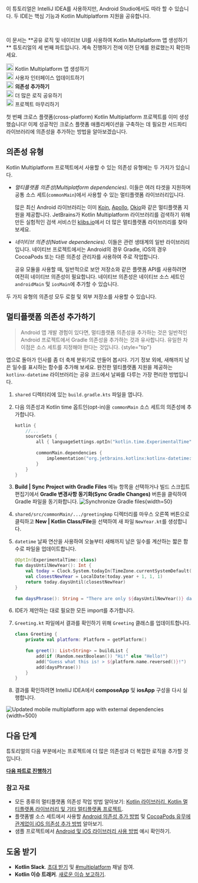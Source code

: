 [//]: # (title: 프로젝트에 의존성 추가하기)

<secondary-label ref="IntelliJ IDEA"/>
<secondary-label ref="Android Studio"/>

<tldr>
    <p>이 튜토리얼은 IntelliJ IDEA를 사용하지만, Android Studio에서도 따라 할 수 있습니다. 두 IDE는 핵심 기능과 Kotlin Multiplatform 지원을 공유합니다.</p>
    <br/>
    <p>이 문서는 **공유 로직 및 네이티브 UI를 사용하여 Kotlin Multiplatform 앱 생성하기** 튜토리얼의 세 번째 파트입니다. 계속 진행하기 전에 이전 단계를 완료했는지 확인하세요.</p>
    <p><img src="icon-1-done.svg" width="20" alt="First step"/> <Links href="/kmp/multiplatform-create-first-app" summary="This tutorial uses IntelliJ IDEA, but you can also follow it in Android Studio – both IDEs share the same core functionality and Kotlin Multiplatform support. This is the first part of the Create a Kotlin Multiplatform app with shared logic and native UI tutorial. Create your Kotlin Multiplatform app Update the user interface Add dependencies Share more logic Wrap up your project">Kotlin Multiplatform 앱 생성하기</Links><br/>
        <img src="icon-2-done.svg" width="20" alt="Second step"/> <Links href="/kmp/multiplatform-update-ui" summary="This tutorial uses IntelliJ IDEA, but you can also follow it in Android Studio – both IDEs share the same core functionality and Kotlin Multiplatform support. This is the second part of the Create a Kotlin Multiplatform app with shared logic and native UI tutorial. Before proceeding, make sure you've completed previous steps. Create your Kotlin Multiplatform app Update the user interface Add dependencies Share more logic Wrap up your project">사용자 인터페이스 업데이트하기</Links><br/>
        <img src="icon-3.svg" width="20" alt="Third step"/> <strong>의존성 추가하기</strong><br/>
        <img src="icon-4-todo.svg" width="20" alt="Fourth step"/> 더 많은 로직 공유하기<br/>
        <img src="icon-5-todo.svg" width="20" alt="Fifth step"/> 프로젝트 마무리하기<br/>
    </p>
</tldr>

첫 번째 크로스 플랫폼(cross-platform) Kotlin Multiplatform 프로젝트를 이미 생성했습니다! 이제 성공적인 크로스 플랫폼 애플리케이션을 구축하는 데 필요한 서드파티 라이브러리에 의존성을 추가하는 방법을 알아보겠습니다.

## 의존성 유형

Kotlin Multiplatform 프로젝트에서 사용할 수 있는 의존성 유형에는 두 가지가 있습니다.

*   _멀티플랫폼 의존성(Multiplatform dependencies)_. 이들은 여러 타겟을 지원하며 공통 소스 세트(`commonMain`)에서 사용할 수 있는 멀티플랫폼 라이브러리입니다.

    많은 최신 Android 라이브러리는 이미 [Koin](https://insert-koin.io/), [Apollo](https://www.apollographql.com/), [Okio](https://square.github.io/okio/)와 같은 멀티플랫폼 지원을 제공합니다. JetBrains가 Kotlin Multiplatform 라이브러리를 검색하기 위해 만든 실험적인 검색 서비스인 [klibs.io](https://klibs.io/)에서 더 많은 멀티플랫폼 라이브러리를 찾아보세요.

*   _네이티브 의존성(Native dependencies)_. 이들은 관련 생태계의 일반 라이브러리입니다. 네이티브 프로젝트에서는 Android의 경우 Gradle, iOS의 경우 CocoaPods 또는 다른 의존성 관리자를 사용하여 주로 작업합니다.

    공유 모듈을 사용할 때, 일반적으로 보안 저장소와 같은 플랫폼 API를 사용하려면 여전히 네이티브 의존성이 필요합니다. 네이티브 의존성은 네이티브 소스 세트인 `androidMain` 및 `iosMain`에 추가할 수 있습니다.

두 가지 유형의 의존성 모두 로컬 및 외부 저장소를 사용할 수 있습니다.

## 멀티플랫폼 의존성 추가하기

> Android 앱 개발 경험이 있다면, 멀티플랫폼 의존성을 추가하는 것은 일반적인 Android 프로젝트에서 Gradle 의존성을 추가하는 것과 유사합니다. 유일한 차이점은 소스 세트를 지정해야 한다는 것입니다.
> {style="tip"}

앱으로 돌아가 인사를 좀 더 축제 분위기로 만들어 봅시다. 기기 정보 외에, 새해까지 남은 일수를 표시하는 함수를 추가해 보세요. 완전한 멀티플랫폼 지원을 제공하는 `kotlinx-datetime` 라이브러리는 공유 코드에서 날짜를 다루는 가장 편리한 방법입니다.

1.  `shared` 디렉터리에 있는 `build.gradle.kts` 파일을 엽니다.
2.  다음 의존성과 Kotlin time 옵트인(opt-in)을 `commonMain` 소스 세트의 의존성에 추가합니다.

    ```kotlin
    kotlin {
        //... 
        sourceSets {
            all { languageSettings.optIn("kotlin.time.ExperimentalTime") }
   
            commonMain.dependencies {
                implementation("org.jetbrains.kotlinx:kotlinx-datetime:%dateTimeVersion%")
            } 
        }
    }
    ```

3.  **Build | Sync Project with Gradle Files** 메뉴 항목을 선택하거나 빌드 스크립트 편집기에서 **Gradle 변경사항 동기화(Sync Gradle Changes)** 버튼을 클릭하여 Gradle 파일을 동기화합니다. ![Synchronize Gradle files](gradle-sync.png){width=50}
4.  `shared/src/commonMain/.../greetingkmp` 디렉터리를 마우스 오른쪽 버튼으로 클릭하고 **New | Kotlin Class/File**을 선택하여 새 파일 `NewYear.kt`를 생성합니다.
5.  `datetime` 날짜 연산을 사용하여 오늘부터 새해까지 남은 일수를 계산하는 짧은 함수로 파일을 업데이트합니다.

    ```kotlin
    @OptIn(ExperimentalTime::class)
    fun daysUntilNewYear(): Int {
        val today = Clock.System.todayIn(TimeZone.currentSystemDefault())
        val closestNewYear = LocalDate(today.year + 1, 1, 1)
        return today.daysUntil(closestNewYear)
    }
   
    fun daysPhrase(): String = "There are only ${daysUntilNewYear()} days left until New Year! 🎆"
    ```
6.  IDE가 제안하는 대로 필요한 모든 import를 추가합니다.
7.  `Greeting.kt` 파일에서 결과를 확인하기 위해 `Greeting` 클래스를 업데이트합니다.

    ```kotlin
    class Greeting {
        private val platform: Platform = getPlatform()
   
        fun greet(): List<String> = buildList {
            add(if (Random.nextBoolean()) "Hi!" else "Hello!")
            add("Guess what this is! > ${platform.name.reversed()}!")
            add(daysPhrase())
        }
    }
    ```

8.  결과를 확인하려면 IntelliJ IDEA에서 **composeApp** 및 **iosApp** 구성을 다시 실행합니다.

![Updated mobile multiplatform app with external dependencies](first-multiplatform-project-3.png){width=500}

## 다음 단계

튜토리얼의 다음 부분에서는 프로젝트에 더 많은 의존성과 더 복잡한 로직을 추가할 것입니다.

**[다음 파트로 진행하기](multiplatform-upgrade-app.md)**

### 참고 자료

*   모든 종류의 멀티플랫폼 의존성 작업 방법 알아보기: [Kotlin 라이브러리, Kotlin 멀티플랫폼 라이브러리 및 기타 멀티플랫폼 프로젝트](multiplatform-add-dependencies.md).
*   플랫폼별 소스 세트에서 사용할 [Android 의존성 추가 방법](multiplatform-android-dependencies.md) 및 [CocoaPods 유무에 관계없이 iOS 의존성 추가 방법](multiplatform-ios-dependencies.md) 알아보기.
*   샘플 프로젝트에서 [Android 및 iOS 라이브러리 사용 방법](multiplatform-samples.md) 예시 확인하기.

## 도움 받기

*   **Kotlin Slack**. [초대 받기](https://surveys.jetbrains.com/s3/kotlin-slack-sign-up) 및 [#multiplatform](https://kotlinlang.slack.com/archives/C3PQML5NU) 채널 참여.
*   **Kotlin 이슈 트래커**. [새로운 이슈 보고하기](https://youtrack.jetbrains.com/newIssue?project=KT).